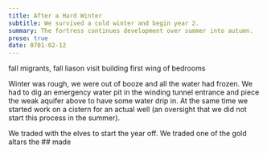```yaml
---
title: After a Hard Winter
subtitle: We survived a cold winter and begin year 2.
summary: The fortress continues development over summer into autumn.
prose: true
date: 0701-02-12
---
```


fall migrants,
fall liason visit
building first wing of bedrooms

Winter was rough, we were out of booze and all the water had frozen.
We had to dig an emergency water pit in the winding tunnel entrance and
piece the weak aquifer above to have some water drip in. At the same time
we started work on a cistern for an actual well (an oversight that we did not
start this process in the summer). 

We traded with the elves to start the year off. We traded one of the gold 
altars the ## made 